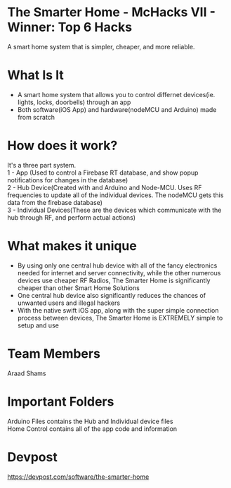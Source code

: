 # The Smarter Home - McHacks VII - Winner: Top 6 Hacks
A smart home system that is simpler, cheaper, and more reliable.


# What Is It
- A smart home system that allows you to control differnet devices(ie. lights, locks, doorbells) through an app
- Both software(iOS App) and hardware(nodeMCU and Arduino) made from scratch


# How does it work?
It's a three part system.  
1 - App (Used to control a Firebase RT database, and show popup notifications for changes in the database)  
2 - Hub Device(Created with and Arduino and Node-MCU. Uses RF frequencies to update all of the individual devices. The nodeMCU gets this data from the firebase database)  
3 - Individual Devices(These are the devices which communicate with the hub through RF, and perform actual actions)  
 

# What makes it unique
- By using only one central hub device with all of the fancy electronics needed for internet and server connectivity, while the other numerous devices use cheaper RF Radios, The Smarter Home is significantly cheaper than other Smart Home Solutions  
- One central hub device also significantly reduces the chances of unwanted users and illegal hackers  
- With the native swift iOS app, along with the super simple connection process between devices, The Smarter Home is EXTREMELY simple to setup and use  


# Team Members
Araad Shams


# Important Folders
Arduino Files contains the Hub and Individual device files  
Home Control contains all of the app code and information


# Devpost
https://devpost.com/software/the-smarter-home
